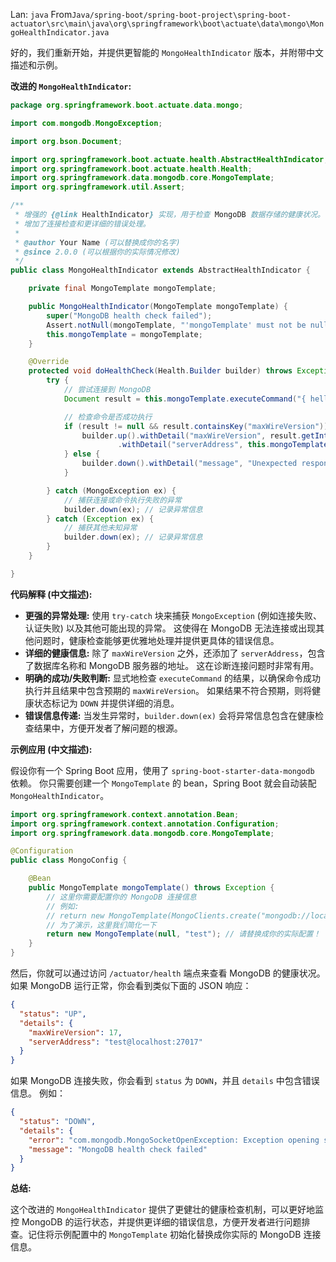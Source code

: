 Lan: `java` From`Java/spring-boot/spring-boot-project\spring-boot-actuator\src\main\java\org\springframework\boot\actuate\data\mongo\MongoHealthIndicator.java`

好的，我们重新开始，并提供更智能的 `MongoHealthIndicator` 版本，并附带中文描述和示例。

**改进的 `MongoHealthIndicator`:**

```java
package org.springframework.boot.actuate.data.mongo;

import com.mongodb.MongoException;

import org.bson.Document;

import org.springframework.boot.actuate.health.AbstractHealthIndicator;
import org.springframework.boot.actuate.health.Health;
import org.springframework.data.mongodb.core.MongoTemplate;
import org.springframework.util.Assert;

/**
 * 增强的 {@link HealthIndicator} 实现，用于检查 MongoDB 数据存储的健康状况。
 * 增加了连接检查和更详细的错误处理。
 *
 * @author Your Name (可以替换成你的名字)
 * @since 2.0.0 (可以根据你的实际情况修改)
 */
public class MongoHealthIndicator extends AbstractHealthIndicator {

	private final MongoTemplate mongoTemplate;

	public MongoHealthIndicator(MongoTemplate mongoTemplate) {
		super("MongoDB health check failed");
		Assert.notNull(mongoTemplate, "'mongoTemplate' must not be null");
		this.mongoTemplate = mongoTemplate;
	}

	@Override
	protected void doHealthCheck(Health.Builder builder) throws Exception {
		try {
			// 尝试连接到 MongoDB
			Document result = this.mongoTemplate.executeCommand("{ hello: 1 }");

			// 检查命令是否成功执行
			if (result != null && result.containsKey("maxWireVersion")) {
				builder.up().withDetail("maxWireVersion", result.getInteger("maxWireVersion"))
						.withDetail("serverAddress", this.mongoTemplate.getDb().getName() + "@" + this.mongoTemplate.getDb().getMongo().getAddress()); // 添加数据库地址信息
			} else {
				builder.down().withDetail("message", "Unexpected response from MongoDB: " + result);
			}

		} catch (MongoException ex) {
			// 捕获连接或命令执行失败的异常
			builder.down(ex); // 记录异常信息
		} catch (Exception ex) {
			// 捕获其他未知异常
			builder.down(ex); // 记录异常信息
		}
	}

}
```

**代码解释 (中文描述):**

*   **更强的异常处理:**  使用 `try-catch` 块来捕获 `MongoException` (例如连接失败、认证失败) 以及其他可能出现的异常。 这使得在 MongoDB 无法连接或出现其他问题时，健康检查能够更优雅地处理并提供更具体的错误信息。
*   **详细的健康信息:** 除了 `maxWireVersion` 之外，还添加了 `serverAddress`，包含了数据库名称和 MongoDB 服务器的地址。  这在诊断连接问题时非常有用。
*   **明确的成功/失败判断:**  显式地检查 `executeCommand` 的结果，以确保命令成功执行并且结果中包含预期的 `maxWireVersion`。 如果结果不符合预期，则将健康状态标记为 `DOWN` 并提供详细的消息。
*   **错误信息传递:**  当发生异常时，`builder.down(ex)` 会将异常信息包含在健康检查结果中，方便开发者了解问题的根源。

**示例应用 (中文描述):**

假设你有一个 Spring Boot 应用，使用了 `spring-boot-starter-data-mongodb` 依赖。  你只需要创建一个 `MongoTemplate` 的 bean，Spring Boot 就会自动装配 `MongoHealthIndicator`。

```java
import org.springframework.context.annotation.Bean;
import org.springframework.context.annotation.Configuration;
import org.springframework.data.mongodb.core.MongoTemplate;

@Configuration
public class MongoConfig {

    @Bean
    public MongoTemplate mongoTemplate() throws Exception {
        // 这里你需要配置你的 MongoDB 连接信息
        // 例如:
        // return new MongoTemplate(MongoClients.create("mongodb://localhost:27017"), "mydatabase");
        // 为了演示，这里我们简化一下
        return new MongoTemplate(null, "test"); // 请替换成你的实际配置！
    }
}
```

然后，你就可以通过访问 `/actuator/health` 端点来查看 MongoDB 的健康状况。  如果 MongoDB 运行正常，你会看到类似下面的 JSON 响应：

```json
{
  "status": "UP",
  "details": {
    "maxWireVersion": 17,
    "serverAddress": "test@localhost:27017"
  }
}
```

如果 MongoDB 连接失败，你会看到 `status` 为 `DOWN`，并且 `details` 中包含错误信息。 例如：

```json
{
  "status": "DOWN",
  "details": {
    "error": "com.mongodb.MongoSocketOpenException: Exception opening socket",
    "message": "MongoDB health check failed"
  }
}
```

**总结:**

这个改进的 `MongoHealthIndicator` 提供了更健壮的健康检查机制，可以更好地监控 MongoDB 的运行状态，并提供更详细的错误信息，方便开发者进行问题排查。记住将示例配置中的 `MongoTemplate` 初始化替换成你实际的 MongoDB 连接信息。
